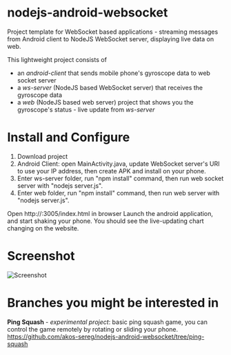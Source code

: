 # nodejs-android-websocket

Project template for WebSocket based applications - streaming messages from Android client to NodeJS WebSocket server, 
displaying live data on web.

This lightweight project consists of 
 - an *android-client* that sends mobile phone's gyroscope data to web socket server
 - a *ws-server* (NodeJS based WebSocket server) that receives the gyroscope data
 - a *web* (NodeJS based web server) project that shows you the gyroscope's status - live update from *ws-server*
 
 
# Install and Configure

1. Download project
2. Android Client: open MainActivity.java, update WebSocket server's URI to use your IP address, then create APK and install on your phone.
3. Enter ws-server folder, run "npm install" command, then run web socket server with "nodejs server.js".
4. Enter web folder, run "npm install" command, then run web server with "nodejs server.js".

Open http://<your hostname>:3005/index.html in browser
Launch the android application, and start shaking your phone. You should see the live-updating chart changing on the website.

# Screenshot

![Screenshot](https://raw.githubusercontent.com/akos-sereg/nodejs-android-websocket/master/web/screenshots/screenshot.png "Screenshot")

# Branches you might be interested in

**Ping Squash** - *experimental project*: basic ping squash game, you can control the game remotely by rotating or sliding your phone.
https://github.com/akos-sereg/nodejs-android-websocket/tree/ping-squash
